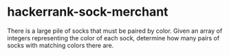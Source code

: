 # hackerrank-sock-merchant
There is a large pile of socks that must be paired by color. Given an array of integers representing the color of each sock, determine how many pairs of socks with matching colors there are.
